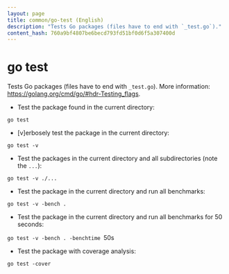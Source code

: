 ```yaml
---
layout: page
title: common/go-test (English)
description: "Tests Go packages (files have to end with `_test.go`)."
content_hash: 760a9bf4807be6becd793fd51bf0d6f5a307400d
---
```

# go test

Tests Go packages (files have to end with `_test.go`).
More information: <https://golang.org/cmd/go/#hdr-Testing_flags>.

- Test the package found in the current directory:

`go test`

- [v]erbosely test the package in the current directory:

`go test -v`

- Test the packages in the current directory and all subdirectories (note the `...`):

`go test -v ./...`

- Test the package in the current directory and run all benchmarks:

`go test -v -bench .`

- Test the package in the current directory and run all benchmarks for 50 seconds:

`go test -v -bench . -benchtime `<span class="tldr-var badge badge-pill bg-dark-lm bg-white-dm text-white-lm text-dark-dm font-weight-bold">50s</span>

- Test the package with coverage analysis:

`go test -cover`
